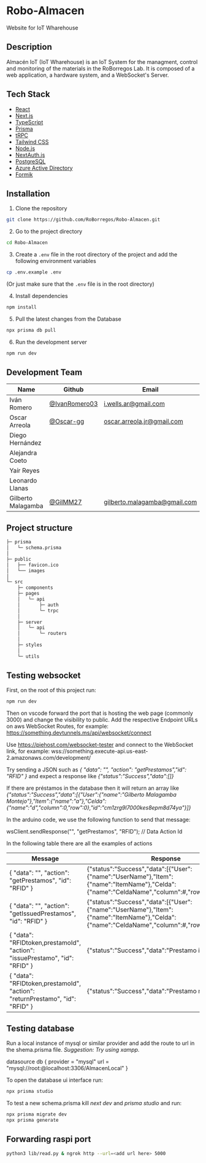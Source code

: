 # Robo-Almacen

Website for IoT Wharehouse

## Description

Almacén IoT (IoT Wharehouse) is an IoT System for the managment, control and monitoring of the materials in the RoBorregos Lab. It is composed of a web application, a hardware system, and a WebSocket's Server.

## Tech Stack

- [React](https://reactjs.org/)
- [Next.js](https://nextjs.org/)
- [TypeScript](https://www.typescriptlang.org/)
- [Prisma](https://www.prisma.io/)
- [tRPC](https://trpc.io/)
- [Tailwind CSS](https://tailwindcss.com/)
- [Node.js](https://nodejs.org/en/)
- [NextAuth.js](https://next-auth.js.org/)
- [PostgreSQL](https://www.postgresql.org/)
- [Azure Active Directory](https://azure.microsoft.com/en-us/services/active-directory/)
- [Formik](https://formik.org/)

## Installation

1. Clone the repository

```bash
git clone https://github.com/RoBorregos/Robo-Almacen.git
```

2. Go to the project directory

```bash
cd Robo-Almacen
```

3. Create a `.env` file in the root directory of the project and add the following environment variables

```bash
cp .env.example .env
```

(Or just make sure that the `.env` file is in the root directory)

4. Install dependencies

```bash
npm install
```

5. Pull the latest changes from the Database

```bash
npx prisma db pull
```

6. Run the development server

```bash
npm run dev
```

## Development Team

| Name               | Github                                           | Email                        |
| ------------------ | ------------------------------------------------ | ---------------------------- |
| Iván Romero        | [@IvanRomero03](https://github.com/IvanRomero03) | i.wells.ar@gmail.com         |
| Oscar Arreola      | [@Oscar-gg](https://github.com/Oscar-gg)         | oscar.arreola.jr@gmail.com   |
| Diego Hernández    |                                                  |                              |
| Alejandra Coeto    |                                                  |                              |
| Yaír Reyes         |                                                  |                              |
| Leonardo Llanas    |                                                  |                              |
| Gilberto Malagamba | [@GilMM27](https://github.com/GilMM27)           | gilberto.malagamba@gmail.com |

## Project structure

```bash
├─ prisma
│   └─ schema.prisma
│
├─ public
│   ├── favicon.ico
│   └── images
│
└─ src
    ├─ components
    ├─ pages
    │   └─ api
    │       ├─ auth
    │       └─ trpc
    │
    ├─ server
    │   └─ api
    │       └─ routers
    │
    ├─ styles
    │
    └─ utils
```

## Testing websocket

First, on the root of this project run:

```bash
npm run dev
```

Then on vscode forward the port that is hosting the web page (commonly 3000) and change the visibility to public. Add the respective Endpoint URLs on aws WebSocket Routes, for example: https://something.devtunnels.ms/api/websocket/connect

Use https://piehost.com/websocket-tester and connect to the WebSocket link, for example: wss://something.execute-api.us-east-2.amazonaws.com/development/

Try sending a JSON such as _{ "data": "", "action": "getPrestamos","id": "RFID" }_ and expect a response like _{"status":"Success","data":[]}_

If there are préstamos in the database then it will return an array like _{"status":"Success","data":[{"User":{"name":"Gilberto Malagamba Montejo"},"Item":{"name":"a"},"Celda":{"name":"d","column":0,"row":0},"id":"cm1zrg9l7000kes8epm8d74ya"}]}_

In the arduino code, we use the following function to send that message:

wsClient.sendResponse("", "getPrestamos", "RFID"); // Data Action Id

In the following table there are all the examples of actions

| Message                                                                      | Response                                                                                                                                        |
| ---------------------------------------------------------------------------- | ----------------------------------------------------------------------------------------------------------------------------------------------- |
| { "data": "", "action": "getPrestamos", "id": "RFID" }                       | {"status":"Success","data":[{"User":{"name":"UserName"},"Item":{"name":"ItemName"},"Celda":{"name":"CeldaName","column":#,"row":#},"id":"Id"}]} |
| { "data": "", "action": "getIssuedPrestamos", "id": "RFID" }                 | {"status":"Success","data":[{"User":{"name":"UserName"},"Item":{"name":"ItemName"},"Celda":{"name":"CeldaName","column":#,"row":#},"id":"Id"}]} |
| { "data": "RFIDtoken,prestamoId", "action": "issuePrestamo", "id": "RFID" }  | {"status":"Success","data":"Prestamo issued"}                                                                                                   |
| { "data": "RFIDtoken,prestamoId", "action": "returnPrestamo", "id": "RFID" } | {"status":"Success","data":"Prestamo returned"}                                                                                                 |

## Testing database

Run a local instance of mysql or similar provider and add the route to url in the shema.prisma file. _Suggestion: Try using xampp._

datasource db {
provider = "mysql"
url = "mysql://root:@localhost:3306/AlmacenLocal"
}

To open the database ui interface run:

```bash
npx prisma studio
```

To test a new schema.prisma kill _next dev_ and _prisma studio_ and run:

```bash
npx prisma migrate dev
npx prisma generate
```

## Forwarding raspi port

```bash
python3 lib/read.py & ngrok http --url=<add url here> 5000
```
